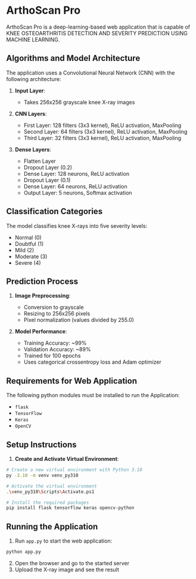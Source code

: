 # ArthoScan Pro

ArthoScan Pro is a deep-learning-based web application that is capable of KNEE OSTEOARTHRITIS DETECTION AND SEVERITY PREDICTION USING MACHINE LEARNING. 

## Algorithms and Model Architecture

The application uses a Convolutional Neural Network (CNN) with the following architecture:

1. **Input Layer**: 
   - Takes 256x256 grayscale knee X-ray images

2. **CNN Layers**:
   - First Layer: 128 filters (3x3 kernel), ReLU activation, MaxPooling
   - Second Layer: 64 filters (3x3 kernel), ReLU activation, MaxPooling
   - Third Layer: 32 filters (3x3 kernel), ReLU activation, MaxPooling

3. **Dense Layers**:
   - Flatten Layer
   - Dropout Layer (0.2)
   - Dense Layer: 128 neurons, ReLU activation
   - Dropout Layer (0.1)
   - Dense Layer: 64 neurons, ReLU activation
   - Output Layer: 5 neurons, Softmax activation

## Classification Categories

The model classifies knee X-rays into five severity levels:
- Normal (0)
- Doubtful (1)
- Mild (2)
- Moderate (3)
- Severe (4)

## Prediction Process

1. **Image Preprocessing**:
   - Conversion to grayscale
   - Resizing to 256x256 pixels
   - Pixel normalization (values divided by 255.0)

2. **Model Performance**:
   - Training Accuracy: ~99%
   - Validation Accuracy: ~89%
   - Trained for 100 epochs
   - Uses categorical crossentropy loss and Adam optimizer

## Requirements for Web Application

The following python modules must be installed to run the Application:
- ```flask```
- ```TensorFlow```
- ```Keras```
- ```OpenCV```

## Setup Instructions

1. **Create and Activate Virtual Environment**:
```bash
# Create a new virtual environment with Python 3.10
py -3.10 -m venv venv_py310

# Activate the virtual environment
.\venv_py310\Scripts\Activate.ps1

# Install the required packages
pip install flask tensorflow keras opencv-python
```

## Running the Application
1. Run ```app.py``` to start the web application:
```bash
python app.py
```
2. Open the browser and go to the started server
3. Upload the X-ray image and see the result

